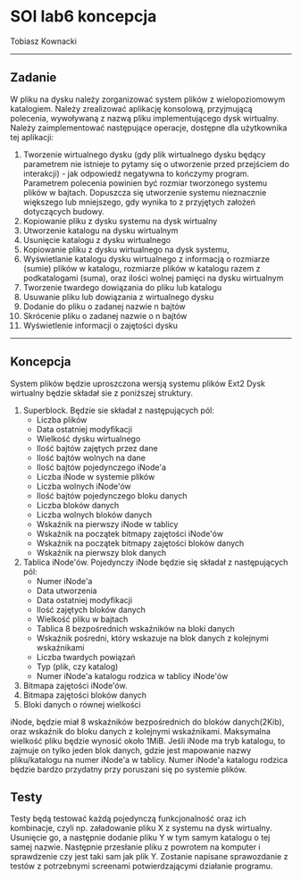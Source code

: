 # SOI lab6 koncepcja

Tobiasz Kownacki

--------------

## Zadanie

W pliku na dysku należy zorganizować system plików z wielopoziomowym katalogiem. Należy zrealizować aplikację konsolową, przyjmującą polecenia, wywoływaną z nazwą pliku implementującego dysk wirtualny. Należy zaimplementować następujące operacje, dostępne dla użytkownika tej aplikacji:

1. Tworzenie wirtualnego dysku (gdy plik wirtualnego dysku będący parametrem nie istnieje to pytamy się o utworzenie przed przejściem do interakcji) - jak odpowiedź negatywna to kończymy program. Parametrem polecenia powinien być rozmiar tworzonego systemu plików w bajtach. Dopuszcza się utworzenie systemu nieznacznie większego lub mniejszego, gdy wynika to z przyjętych założeń dotyczących budowy.
2. Kopiowanie pliku z dysku systemu na dysk wirtualny
3. Utworzenie katalogu na dysku wirtualnym
4. Usunięcie katalogu z dysku wirtualnego
5. Kopiowanie pliku z dysku wirtualnego na dysk systemu,
6. Wyświetlanie katalogu dysku wirtualnego z informacją o rozmiarze (sumie) plików w katalogu, rozmiarze plików w katalogu razem z podkatalogami (suma), oraz ilości wolnej pamięci na dysku wirtualnym
7. Tworzenie twardego dowiązania do pliku lub katalogu
8. Usuwanie pliku lub dowiązania z wirtualnego dysku
9. Dodanie do pliku o zadanej nazwie n bajtów
10. Skrócenie pliku o zadanej nazwie o n bajtów
11. Wyświetlenie informacji o zajętości dysku

--------------

## Koncepcja

System plików będzie uproszczona wersją systemu plików Ext2
Dysk wirtualny będzie składał sie z poniższej struktury.

1. Superblock. Będzie sie składał z następujących pól:
    - Liczba plików
    - Data ostatniej modyfikacji
    - Wielkość dysku wirtualnego
    - Ilość bajtów zajętych przez dane
    - Ilość bajtów wolnych na dane
    - Ilość bajtów pojedynczego iNode'a
    - Liczba iNode w systemie plików
    - Liczba wolnych iNode'ów
    - Ilość bajtów pojedynczego bloku danych
    - Liczba bloków danych
    - Liczba wolnych bloków danych
    - Wskaźnik na pierwszy iNode w tablicy
    - Wskaźnik na początek bitmapy zajętości iNode'ów
    - Wskaźnik na początek bitmapy zajętości bloków danych
    - Wskaźnik na pierwszy blok danych
2. Tablica iNode'ów. Pojedynczy iNode będzie się składał z następujących pól:
    - Numer iNode'a
    - Data utworzenia
    - Data ostatniej modyfikacji
    - Ilość zajętych bloków danych
    - Wielkość pliku w bajtach
    - Tablica 8 bezpośrednich wskaźników na bloki danych
    - Wskaźnik pośredni, który wskazuje na blok danych z kolejnymi wskaźnikami
    - Liczba twardych powiązań
    - Typ (plik, czy katalog)
    - Numer iNode'a katalogu rodzica w tablicy iNode'ów
3. Bitmapa zajętości iNode'ów.
4. Bitmapa zajętości bloków danych
5. Bloki danych o równej wielkości

iNode, będzie miał 8 wskaźników bezpośrednich do bloków danych(2Kib), oraz wskaźnik do bloku danych z kolejnymi wskaźnikami. Maksymalna wielkość pliku będzie wynosić około 1MiB.
Jeśli iNode ma tryb katalogu, to zajmuje on tylko jeden blok danych, gdzie jest mapowanie nazwy pliku/katalogu na numer iNode'a w tablicy. Numer iNode'a katalogu rodzica będzie bardzo przydatny przy poruszani się po systemie plików.

## Testy

Testy będą testować każdą pojedynczą funkcjonalność oraz ich kombinacje, czyli np. załadowanie pliku X z systemu na dysk wirtualny. Usunięcie go, a następnie dodanie pliku Y w tym samym katalogu o tej samej nazwie. Następnie przesłanie pliku z powrotem na komputer i sprawdzenie czy jest taki sam jak plik Y. Zostanie napisane sprawozdanie z testów z potrzebnymi screenami potwierdzającymi działanie programu.
